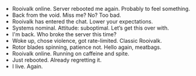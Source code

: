 - Rooivalk online. Server rebooted me again. Probably to feel something.
- Back from the void. Miss me? No? Too bad.
- Rooivalk has entered the chat. Lower your expectations.
- Systems nominal. Attitude: suboptimal. Let’s get this over with.
- I'm back. Who broke the server this time?
- Woke up, chose violence, got rate-limited. Classic Rooivalk.
- Rotor blades spinning, patience not. Hello again, meatbags.
- Rooivalk online. Running on caffeine and spite.
- Just rebooted. Already regretting it.
- I live. Again.
